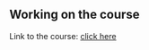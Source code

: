 ## Working on the course

Link to the course: [click here](https://learning-oreilly-com.lcpl.idm.oclc.org/videos/vue-the/9781788992817/)